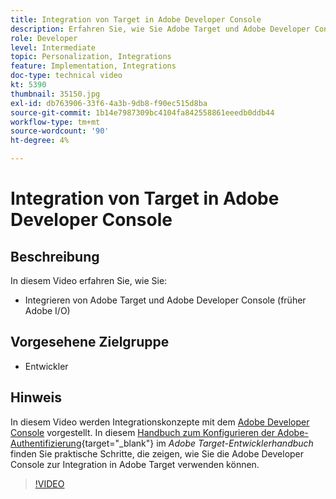 ```yaml
---
title: Integration von Target in Adobe Developer Console
description: Erfahren Sie, wie Sie Adobe Target und Adobe Developer Console integrieren.
role: Developer
level: Intermediate
topic: Personalization, Integrations
feature: Implementation, Integrations
doc-type: technical video
kt: 5390
thumbnail: 35150.jpg
exl-id: db763906-33f6-4a3b-9db8-f90ec515d8ba
source-git-commit: 1b14e7987309bc4104fa842558861eeedb0ddb44
workflow-type: tm+mt
source-wordcount: '90'
ht-degree: 4%

---
```


# Integration von Target in Adobe Developer Console

## Beschreibung

In diesem Video erfahren Sie, wie Sie:

* Integrieren von Adobe Target und Adobe Developer Console (früher Adobe I/O)

## Vorgesehene Zielgruppe

* Entwickler

## Hinweis

In diesem Video werden Integrationskonzepte mit dem [Adobe Developer Console](https://developer.adobe.com/developer-console/) vorgestellt. In diesem [Handbuch zum Konfigurieren der Adobe-Authentifizierung](https://experienceleague.adobe.com/docs/target-dev/developer/api/configure-authentication.html?lang=de){target="_blank"} im *Adobe Target-Entwicklerhandbuch* finden Sie praktische Schritte, die zeigen, wie Sie die Adobe Developer Console zur Integration in Adobe Target verwenden können.

>[!VIDEO](https://video.tv.adobe.com/v/35150/?quality=12)
